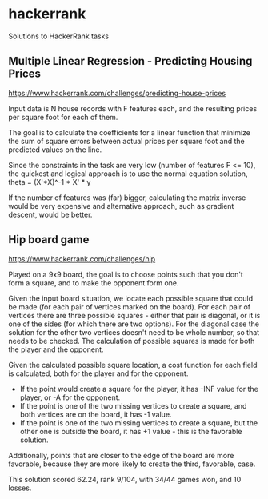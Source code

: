 # hackerrank
Solutions to HackerRank tasks

## Multiple Linear Regression - Predicting Housing Prices
https://www.hackerrank.com/challenges/predicting-house-prices

Input data is N house records with F features each, and the resulting prices per square foot for each of them.

The goal is to calculate the coefficients for a linear function that minimize the sum of square errors between actual prices per square foot and the predicted values on the line.

Since the constraints in the task are very low (number of features F <= 10), the quickest and logical approach is to use the normal equation solution, theta = (X'*X)^-1 * X' * y

If the number of features was (far) bigger, calculating the matrix inverse would be very expensive and alternative approach, such as gradient descent, would be better.


## Hip board game
https://www.hackerrank.com/challenges/hip

Played on a 9x9 board, the goal is to choose points such that you don't form a square, and to make the opponent form one.

Given the input board situation, we locate each possible square that could be made (for each pair of vertices marked on the board). For each pair of vertices there are three possible squares - either that pair is diagonal, or it is one of the sides (for which there are two options). For the diagonal case the solution for the other two vertices doesn't need to be whole number, so that needs to be checked. The calculation of possible squares is made for both the player and the opponent.

Given the calculated possible square location, a cost function for each field is calculated, both for the player and for the opponent.
 - If the point would create a square for the player, it has -INF value for the player, or -A for the opponent.
 - If the point is one of the two missing vertices to create a square, and both vertices are on the board, it has -1 value.
 - If the point is one of the two missing vertices to create a square, but the other one is outside the board, it has +1 value - this is the favorable solution.
 
Additionally, points that are closer to the edge of the board are more favorable, because they are more likely to create the third, favorable, case.

This solution scored 62.24, rank 9/104, with 34/44 games won, and 10 losses.
